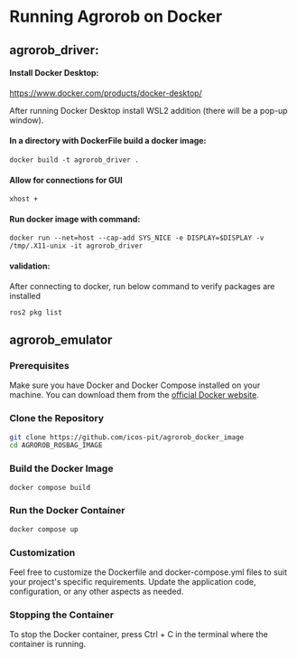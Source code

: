 # Running Agrorob on Docker 

## agrorob_driver:

#### Install Docker Desktop:

https://www.docker.com/products/docker-desktop/

After running Docker Desktop install WSL2 addition (there will be a pop-up window).

#### In a directory with DockerFile build a docker image:

```docker build -t agrorob_driver .```


#### Allow for connections for GUI

```xhost +``` 

#### Run docker image with command:

```docker run --net=host --cap-add SYS_NICE -e DISPLAY=$DISPLAY -v /tmp/.X11-unix -it agrorob_driver```


#### validation:
After connecting to docker, run below command to verify packages are installed

```ros2 pkg list ```


## agrorob_emulator 


### Prerequisites

Make sure you have Docker and Docker Compose installed on your machine. You can download them from the [official Docker website](https://www.docker.com/get-started).

### Clone the Repository

```bash
git clone https://github.com/icos-pit/agrorob_docker_image
cd AGROROB_ROSBAG_IMAGE

```

### Build the Docker Image

```bash
docker compose build

```

### Run the Docker Container

```bash
docker compose up

```
### Customization

Feel free to customize the Dockerfile and docker-compose.yml files to suit your project's specific requirements. Update the application code, configuration, or any other aspects as needed.

### Stopping the Container
To stop the Docker container, press Ctrl + C in the terminal where the container is running.